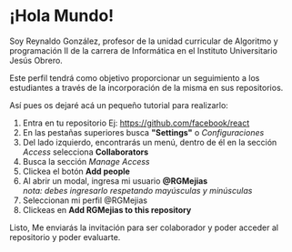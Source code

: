 # ¡Hola Mundo! 
Soy Reynaldo González, profesor de la unidad curricular de Algoritmo y programación II de la carrera de Informática en el Instituto Universitario Jesús Obrero. 

Este perfil tendrá como objetivo proporcionar un seguimiento a los estudiantes a través de la incorporación de la misma en sus repositorios.

Así pues os dejaré acá un pequeño tutorial para realizarlo: 

1. Entra en tu repositorio Ej: https://github.com/facebook/react
2. En las pestañas superiores busca __"Settings"__ o _Configuraciones_ 
3. Del lado izquierdo, encontrarás un menú, dentro de él en la sección _Access_ selecciona __Collaborators__
4. Busca la sección _Manage Access_
5. Clickea el botón __Add people__
6. Al abrir un modal, ingresa mi usuario __@RGMejias__  
_nota: debes ingresarlo respetando mayúsculas y minúsculas_
7. Seleccionan mi perfil @RGMejias
8. Clickeas en __Add RGMejias to this repository__

Listo, Me enviarás la invitación para ser colaborador y poder acceder al repositorio y poder evaluarte. 

